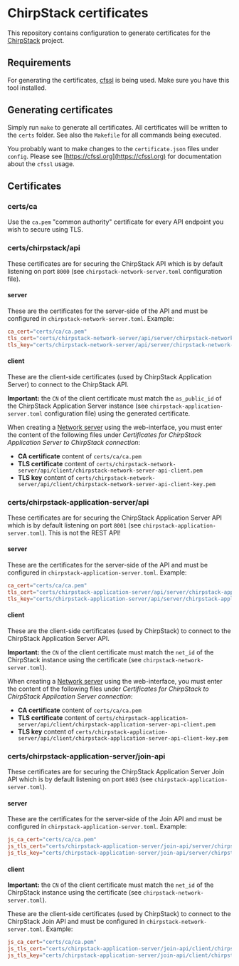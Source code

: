 # ChirpStack certificates

This repository contains configuration to generate certificates for the
[ChirpStack](https://www.chirpstack.io/) project.

## Requirements

For generating the certificates, [cfssl](https://github.com/cloudflare/cfssl)
is being used. Make sure you have this tool installed.

## Generating certificates

Simply run `make` to generate all certificates. All certificates will be
written to the `certs` folder. See also the `Makefile` for all commands
being executed.

You probably want to make changes to the `certificate.json` files under
`config`. Please see [https://cfssl.org](https://cfssl.org) for documentation
about the `cfssl` usage.

## Certificates

### certs/ca

Use the `ca.pem` "common authority" certificate for every API endpoint you wish
to secure using TLS.

### certs/chirpstack/api

These certificates are for securing the ChirpStack API which is by default
listening on port `8000` (see `chirpstack-network-server.toml` configuration file).

#### server

These are the certificates for the server-side of the API and must be
configured in `chirpstack-network-server.toml`. Example:

```toml
ca_cert="certs/ca/ca.pem"
tls_cert="certs/chirpstack-network-server/api/server/chirpstack-network-server-api-server.pem"
tls_key="certs/chirpstack-network-server/api/server/chirpstack-network-server-api-server-key.pem"
```

#### client

These are the client-side certificates (used by ChirpStack Application Server) to connect to
the ChirpStack API.

**Important:** the `CN` of the client certificate must match the `as_public_id`
of the ChirpStack Application Server instance (see `chirpstack-application-server.toml` configuration file)
using the generated certificate.

When creating a [Network server](https://www.chirpstack.io/application-server/use/network-servers/)
using the web-interface, you must enter the content of the following
files under *Certificates for ChirpStack Application Server to ChirpStack connection*:

* **CA certificate** content of `certs/ca/ca.pem`
* **TLS certificate** content of `certs/chirpstack-network-server/api/client/chirpstack-network-server-api-client.pem`
* **TLS key** content of `certs/chirpstack-network-server/api/client/chirpstack-network-server-api-client-key.pem`

### certs/chirpstack-application-server/api

These certificates are for securing the ChirpStack Application Server API which is by default
listening on port `8001` (see `chirpstack-application-server.toml`). This is not the REST API!

#### server

These are the certificates for the server-side of the API and must be configured
in `chirpstack-application-server.toml`. Example:

```toml
ca_cert="certs/ca/ca.pem"
tls_cert="certs/chirpstack-application-server/api/server/chirpstack-application-server-api-server.pem"
tls_key="certs/chirpstack-application-server/api/server/chirpstack-application-server-api-server-key.pem"
```

#### client

These are the client-side certificates (used by ChirpStack) to connect to the
ChirpStack Application Server API.

**Important:** the `CN` of the client certificate must match the `net_id`
of the ChirpStack instance using the certificate (see `chirpstack-network-server.toml`).

When creating a [Network server](https://www.chirpstack.io/application-server/use/network-servers/)
using the web-interface, you must enter the content of the following
files under *Certificates for ChirpStack to ChirpStack Application Server connection*:

* **CA certificate** content of `certs/ca/ca.pem`
* **TLS certificate** content of `certs/chirpstack-application-server/api/client/chirpstack-application-server-api-client.pem`
* **TLS key** content of `certs/chirpstack-application-server/api/client/chirpstack-application-server-api-client-key.pem`

### certs/chirpstack-application-server/join-api

These certificates are for securing the ChirpStack Application Server Join API which is by
default listening on port `8003` (see `chirpstack-application-server.toml`).

#### server

These are the certificates for the server-side of the Join API and must be
configured in `chirpstack-application-server.toml`. Example:

```toml
js_ca_cert="certs/ca/ca.pem"
js_tls_cert="certs/chirpstack-application-server/join-api/server/chirpstack-application-server-join-api-server.pem"
js_tls_key="certs/chirpstack-application-server/join-api/server/chirpstack-application-server-join-api-server-key.pem"
```

#### client

**Important:** the `CN` of the client certificate must match the `net_id`
of the ChirpStack instance using the certificate (see `chirpstack-network-server.toml`).

These are the client-side certificates (used by ChirpStack) to connect to the ChirpStack
Join API and must be configured in `chirpstack-network-server.toml`. Example:

```toml
js_ca_cert="certs/ca/ca.pem"
js_tls_cert="certs/chirpstack-application-server/join-api/client/chirpstack-application-server-join-api-client.pem"
js_tls_key="certs/chirpstack-application-server/join-api/client/chirpstack-application-server-join-api-client-key.pem"
```
